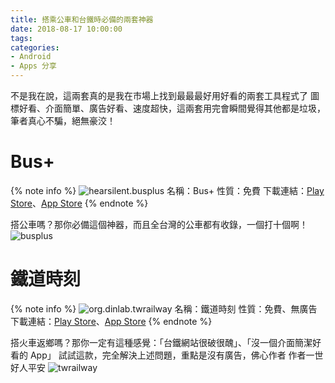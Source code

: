 ```yaml
---
title: 搭乘公車和台鐵時必備的兩套神器
date: 2018-08-17 10:00:00
tags:
categories:
- Android
- Apps 分享
---
```

不是我在說，這兩套真的是我在市場上找到最最最好用好看的兩套工具程式了
圖標好看、介面簡單、廣告好看、速度超快，這兩套用完會瞬間覺得其他都是垃圾，筆者真心不騙，絕無豪洨！
<!--more-->
# Bus+
{% note info %}
![hearsilent.busplus](https://lh3.googleusercontent.com/0LaB2Wb_LiWhi2UBokX1zcL1RsVuINW-u84ZUgvO3mId-zjDUsT-dv_iHyMgH8-0jp_w=s180-rw)
名稱：Bus+
性質：免費
下載連結：[Play Store](https://play.google.com/store/apps/details?id=hearsilent.busplus)、[App Store](https://itunes.apple.com/tw/app/bus-%E5%85%A8%E5%8F%B0%E5%85%AC%E8%BB%8A%E5%8B%95%E6%85%8B-ubike-%E6%9F%A5%E8%A9%A2/id967861325?mt=8)
{% endnote %}

搭公車嗎？那你必備這個神器，而且全台灣的公車都有收錄，一個打十個啊！
![busplus](https://nmq5vg.bn.files.1drv.com/y4mTUtnniUQxMgRMzP0bfzNoOdQjyvX9T7BDFsHs_lKln8v3reO8ZOv8hhpCiiXnoCiDClHjMbA0vCP0qmVRQBdFr-YcEdc0akD1aw28Qv7gkzSHS7hebfaAqBxmSomNNbTa63hxB472rnhc-eHaaRNyLadS3ltc2HMJpVwdHufOFFpHx2mfCkhqUtb5VsBcPWqgW9uqtSClP3A1gDdOCCCGA)

# 鐵道時刻
{% note info %}
![org.dinlab.twrailway](https://lh3.googleusercontent.com/rQx8QudoyLJbL5GmHWt_DLVdNcdBfVesnUQzXlCR3G1d-3JoorZj2wrs1PEBOBjzZA=s180-rw)
名稱：鐵道時刻
性質：免費、無廣告
下載連結：[Play Store](https://play.google.com/store/apps/details?id=org.dinlab.twrailway)、[App Store](https://itunes.apple.com/tw/app/%E9%90%B5%E9%81%93%E6%99%82%E5%88%BB/id1313126244?mt=8)
{% endnote %}

搭火車返鄉嗎？那你一定有這種感覺：「台鐵網站很破很醜」、「沒一個介面簡潔好看的 App」
試試這款，完全解決上述問題，重點是沒有廣告，佛心作者 作者一世好人平安
![twrailway](https://mqrenq.bn.files.1drv.com/y4mCGcbfO9eGIWZhGsjHZqgbQRgkaKC83i2msiADdKlTtPb4L37iSEOwU5hXnzlVtpLo4FmIoumXJ6L0L2plUaUxYPW5WZhuHYfgBbmS2MK3nZI9dCxX-xjsWU56VTvboW-tqZq5ssqFeF3bfWGOwpdUL4x8RB8SaibJRDRmIPGv8uT5wzkNFZsxoR8Lqo8DZSr9vWTvDxeTMW0wH8VH9oFWw?width=1080&height=1920&cropmode=none)
